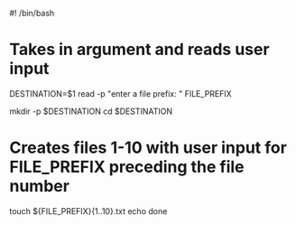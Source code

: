 #! /bin/bash

# Takes in argument and reads user input
DESTINATION=$1
read -p "enter a file prefix: " FILE_PREFIX

mkdir -p $DESTINATION
cd $DESTINATION
# Creates files 1-10 with user input for FILE_PREFIX preceding the file number
touch ${FILE_PREFIX}{1..10}.txt
echo done
